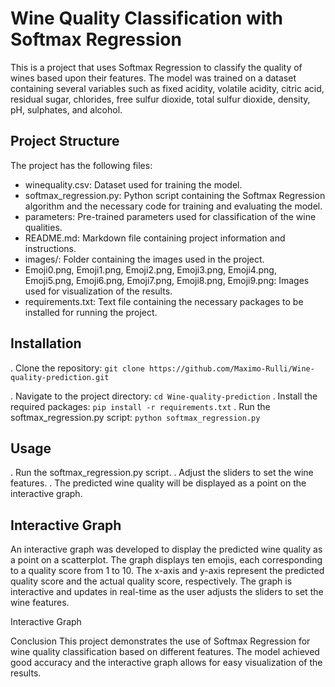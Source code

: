 # Wine Quality Classification with Softmax Regression
This is a project that uses Softmax Regression to classify the quality of wines based upon their features. The model was trained on a dataset containing several variables such as fixed acidity, volatile acidity, citric acid, residual sugar, chlorides, free sulfur dioxide, total sulfur dioxide, density, pH, sulphates, and alcohol.

## Project Structure
The project has the following files:

- winequality.csv: Dataset used for training the model.
- softmax_regression.py: Python script containing the Softmax Regression algorithm and the necessary code for training and evaluating the model.
- parameters: Pre-trained parameters used for classification of the wine qualities.
- README.md: Markdown file containing project information and instructions.
- images/: Folder containing the images used in the project.
- Emoji0.png, Emoji1.png, Emoji2.png, Emoji3.png, Emoji4.png, Emoji5.png, Emoji6.png, Emoji7.png, Emoji8.png, Emoji9.png: Images used for visualization of the results.
- requirements.txt: Text file containing the necessary packages to be installed for running the project.

## Installation
. Clone the repository: ``` git clone https://github.com/Maximo-Rulli/Wine-quality-prediction.git ```

. Navigate to the project directory: ``` cd Wine-quality-prediction ```
. Install the required packages: ``` pip install -r requirements.txt ```
. Run the softmax_regression.py script: ``` python softmax_regression.py ```


## Usage
. Run the softmax_regression.py script.
. Adjust the sliders to set the wine features.
. The predicted wine quality will be displayed as a point on the interactive graph.

## Interactive Graph
An interactive graph was developed to display the predicted wine quality as a point on a scatterplot. The graph displays ten emojis, each corresponding to a quality score from 1 to 10. The x-axis and y-axis represent the predicted quality score and the actual quality score, respectively. The graph is interactive and updates in real-time as the user adjusts the sliders to set the wine features.

Interactive Graph

Conclusion
This project demonstrates the use of Softmax Regression for wine quality classification based on different features. The model achieved good accuracy and the interactive graph allows for easy visualization of the results.
